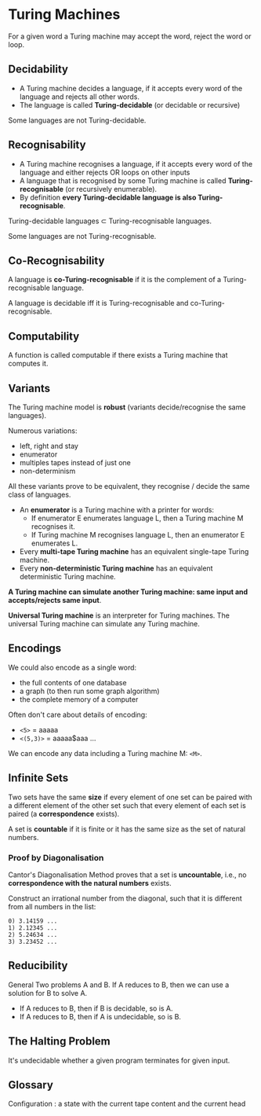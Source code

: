 # Turing Machines

For a given word a Turing machine may accept the word, reject the word or loop.

## Decidability

-   A Turing machine decides a language, if it accepts every word of the
    language and rejects all other words.
-   The language is called **Turing-decidable** (or decidable or recursive)

Some languages are not Turing-decidable.

## Recognisability

-   A Turing machine recognises a language, if it accepts every word of the
    language and either rejects OR loops on other inputs
-   A language that is recognised by some Turing machine is called
    **Turing-recognisable** (or recursively enumerable).
-   By definition **every Turing-decidable language is also Turing-recognisable**.

Turing-decidable languages $\subset$ Turing-recognisable languages.

Some languages are not Turing-recognisable.

## Co-Recognisability

A language is **co-Turing-recognisable** if it is the complement of a
Turing-recognisable language.

A language is decidable iff it is Turing-recognisable and
co-Turing-recognisable.

## Computability

A function is called computable if there exists a Turing machine that computes
it.

## Variants

The Turing machine model is **robust** (variants decide/recognise the same languages).

Numerous variations:

-   left, right and stay
-   enumerator
-   multiples tapes instead of just one
-   non-determinism

All these variants prove to be equivalent, they recognise / decide the same
class of languages.

-   An **enumerator** is a Turing machine with a printer for words:
    -   If enumerator E enumerates language L, then a Turing machine M
        recognises it.
    -   If Turing machine M recognises language L, then an enumerator E
        enumerates L.
-   Every **multi-tape Turing machine** has an equivalent single-tape Turing
    machine.
-   Every **non-deterministic Turing machine** has an equivalent deterministic
    Turing machine.

**A Turing machine can simulate another Turing machine: same input and accepts/rejects same input**.

**Universal Turing machine** is an interpreter for Turing machines.
The universal Turing machine can simulate any Turing machine.

## Encodings

We could also encode as a single word:

-   the full contents of one database
-   a graph (to then run some graph algorithm)
-   the complete memory of a computer

Often don't care about details of encoding:

- `<5>`     = aaaaa
- `<(5,3)>` = aaaaa\$aaa $\dots$

We can encode any data including a Turing machine M: `<M>`.

## Infinite Sets

Two sets have the same **size** if every element of one set can be paired with a
different element of the other set such that every element of each set is
paired (a **correspondence** exists).

A set is **countable** if it is finite or it has the same size as the set of
natural numbers.

### Proof by Diagonalisation

Cantor's Diagonalisation Method proves that a set is **uncountable**, i.e., no
**correspondence with the natural numbers** exists.

Construct an irrational number from the diagonal, such that it is different
from all numbers in the list:

    0) 3.14159 ...
    1) 2.12345 ...
    2) 5.24634 ...
    3) 3.23452 ...

## Reducibility

General Two problems A and B. If A reduces to B, then we can use a solution for
B to solve A.

-   If A reduces to B, then if B is decidable, so is A.
-   If A reduces to B, then if A is undecidable, so is B.

## The Halting Problem

It's undecidable whether a given program terminates for given input.

## Glossary

Configuration
:   a state with the current tape content and the current head

